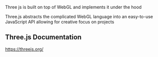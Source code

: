 
Three js is built on top of WebGL and implements it under the hood

Three.js abstracts the complicated WebGL language into an easy-to-use JavaScript API allowing for creative focus on projects



## Three.js Documentation
https://threejs.org/
